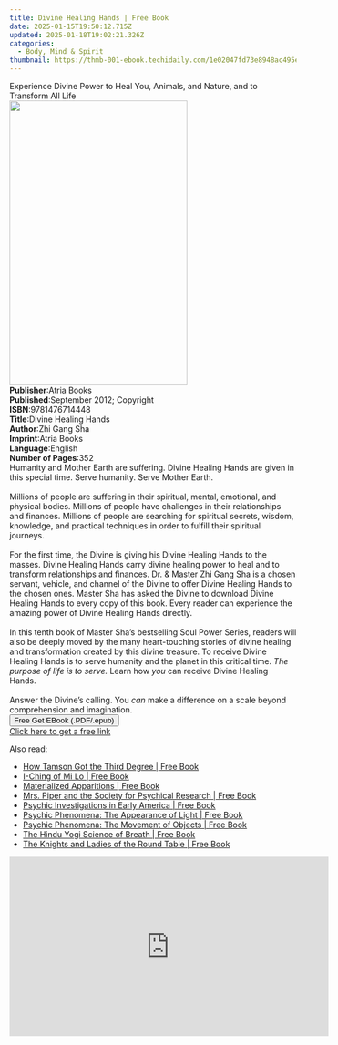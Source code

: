 ```yaml
---
title: Divine Healing Hands | Free Book
date: 2025-01-15T19:50:12.715Z
updated: 2025-01-18T19:02:21.326Z
categories:
  - Body, Mind & Spirit
thumbnail: https://thmb-001-ebook.techidaily.com/1e02047fd73e8948ac495e05dda13ca354a91ca1829b6107b7dc353008b189a4.jpg
---
```

<main id="book-container">
  <div class="flex flex-col">
    <div class="book-brief flex-1 py-6 px-4 sm:p-6 md:py-10 md:px-8">
      <!-- brief-->
      <div class="book-brief-main">
        Experience Divine Power to Heal You, Animals, and Nature, and to
        Transform All Life
      </div>
    </div>
    <div
      class="book-meta-info flex-1 grid gap-4 col-start-1 col-end-3 row-start-1 sm:mb-6 sm:grid-cols-4 lg:gap-6 lg:col-start-2 lg:row-end-6 lg:row-span-6 lg:mb-0"
    >
      <div
        class="book-meta-info-left place-content-center mt-4 p-4 text-sm leading-6 col-start-2 col-span-2 dark:text-slate-400"
      >
        <img
          class="w-full h-500 object-cover rounded-lg sm:h-255 sm:col-span-2 lg:col-span-full"
          src="https://img-001-ebook.techidaily.com/d9510fcd143ca33997ed856fa4df70d05b30b5cd305fffc9d414cbd1727464af.jpg"
          alt=""
          width="312"
          height="500"
        />
      </div>
      <div
        class="book-meta-info-right mt-2 col-start-1 row-start-2 col-span-3 self-center"
      >
        <!-- meta data  -->
        <div class="flex flex-col px-4 md:px-8">
          <div class="flex-1">
            <strong>Publisher</strong>:<span class="px-2">Atria Books</span>
          </div>
          <div class="flex-1">
            <strong>Published</strong>:<span class="px-2"
              >September 2012; Copyright</span
            >
          </div>
          <div class="flex-1">
            <strong>ISBN</strong>:<span class="px-2">9781476714448</span>
          </div>
          <div class="flex-1">
            <strong>Title</strong>:<span class="px-2"
              >Divine Healing Hands</span
            >
          </div>
          <div class="flex-1">
            <strong>Author</strong>:<span class="px-2">Zhi Gang Sha</span>
          </div>
          <div class="flex-1">
            <strong>Imprint</strong>:<span class="px-2">Atria Books</span>
          </div>
          <div class="flex-1">
            <strong>Language</strong>:<span class="px-2">English</span>
          </div>
          <div class="flex-1">
            <strong>Number of Pages</strong>:<span class="px-2">352</span>
          </div>
        </div>
      </div>
    </div>
    <div class="book-description flex-1 py-6 px-4 sm:p-6 md:py-10 md:px-8">
      <div class="book-description-main">
        <div accordion-content="" id="description">
          Humanity and Mother Earth are suffering. Divine Healing Hands are
          given in this special time. Serve humanity. Serve Mother Earth.<br /><br />Millions
          of people are suffering in their spiritual, mental, emotional, and
          physical bodies. Millions of people have challenges in their
          relationships and finances. Millions of people are searching for
          spiritual secrets, wisdom, knowledge, and practical techniques in
          order to fulfill their spiritual journeys.<br />
          <br />
          For the first time, the Divine is giving his Divine Healing Hands to
          the masses. Divine Healing Hands carry divine healing power to heal
          and to transform relationships and finances. Dr. &amp; Master Zhi Gang
          Sha is a chosen servant, vehicle, and channel of the Divine to offer
          Divine Healing Hands to the chosen ones. Master Sha has asked the
          Divine to download Divine Healing Hands to every copy of this book.
          Every reader can experience the amazing power of Divine Healing Hands
          directly.<br />
          <br />
          In this tenth book of Master Sha’s bestselling Soul Power Series,
          readers will also be deeply moved by the many heart-touching stories
          of divine healing and transformation created by this divine treasure.
          To receive Divine Healing Hands is to serve humanity and the planet in
          this critical time. <i>The purpose of life is to serve. </i>Learn how
          <i>you </i>can receive Divine Healing Hands.<br />
          <br />
          Answer the Divine’s calling. You <i>can </i>make a difference on a
          scale beyond comprehension and imagination.
        </div>
        <div class="accordion-fader"></div>
      </div>
    </div>
    <div class="book-excerpts flex-1 py-6 px-4 sm:p-6 md:py-10 md:px-8"></div>
    <div
      class="book-about-author flex-1 py-6 px-4 sm:p-6 md:py-10 md:px-8"
    ></div>
    <div class="book-free-get flex-1 py-6 px-4 sm:p-6 md:py-10 md:px-8">
      <button
        id="btn-free-get"
        class="bg-blue-500 hover:bg-blue-700 text-white font-bold py-2 px-4 rounded"
      >
        Free Get EBook (.PDF/.epub)
      </button>
      <div id="countdown-display" class="px-2 text-lg mt-2"></div>
      <a
        id="free-link"
        class="hidden bg-blue-500 hover:bg-blue-700 text-white font-bold py-2 px-4 rounded"
        href="https://www.ebooks.com/en-us/book/979165/divine-healing-hands/zhi-gang-sha/"
        target="_blank"
        >Click here to get a free link</a
      >
    </div>
    <script>
      let countdownTime = 0;
      let countdownInterval = null;
      document
        .getElementById('btn-free-get')
        .addEventListener('click', startCountdown);
      function startCountdown() {
        countdownTime = new Date().getTime() + 60000 * 3;
        countdownInterval = setInterval(updateCountdown, 1000);
        document.getElementById('btn-free-get').disabled = true;
        document
          .getElementById('btn-free-get')
          .classList.add('bg-gray-500', 'cursor-not-allowed');
      }
      function updateCountdown() {
        let currentTime = new Date().getTime();
        let timeLeft = countdownTime - currentTime;
        let secondsLeft = Math.floor(timeLeft / 1000);
        document.getElementById('countdown-display').innerHTML =
          `Remaining time: ${secondsLeft} seconds.`;
        if (secondsLeft <= 0) {
          clearInterval(countdownInterval);
          document.getElementById('btn-free-get').classList.add('hidden');
          document.getElementById('free-link').classList.remove('hidden');
          document.getElementById('countdown-display').innerHTML = '';
        }
      }
    </script>
  </div>
</main>

<ins class="adsbygoogle"
      style="display:block"
      data-ad-client="ca-pub-7571918770474297"
      data-ad-slot="8358498916"
      data-ad-format="auto"
      data-full-width-responsive="true"></ins>
    

<span class="atpl-alsoreadstyle">Also read:</span>
<div><ul>
<li><a href="https://novels-ebooks.techidaily.com/1124232-9781619401099-how-tamson-got-the-third-degree/"><u>How Tamson Got the Third Degree | Free Book</u></a></li>
<li><a href="https://novels-ebooks.techidaily.com/1124233-9781619401037-i-ching-of-mi-lo/"><u>I-Ching of Mi Lo | Free Book</u></a></li>
<li><a href="https://novels-ebooks.techidaily.com/1124242-9781619400320-materialized-apparitions/"><u>Materialized Apparitions | Free Book</u></a></li>
<li><a href="https://novels-ebooks.techidaily.com/1124246-9781619400061-mrs-piper-and-the-society-for-psychical-research/"><u>Mrs. Piper and the Society for Psychical Research | Free Book</u></a></li>
<li><a href="https://novels-ebooks.techidaily.com/1124254-9781619400412-psychic-investigations-in-early-america/"><u>Psychic Investigations in Early America | Free Book</u></a></li>
<li><a href="https://novels-ebooks.techidaily.com/1124255-9781619400962-psychic-phenomena-the-appearance-of-light/"><u>Psychic Phenomena: The Appearance of Light | Free Book</u></a></li>
<li><a href="https://novels-ebooks.techidaily.com/1124256-9781619400665-psychic-phenomena-the-movement-of-objects/"><u>Psychic Phenomena: The Movement of Objects | Free Book</u></a></li>
<li><a href="https://novels-ebooks.techidaily.com/1124228-9781619400498-the-hindu-yogi-science-of-breath/"><u>The Hindu Yogi Science of Breath | Free Book</u></a></li>
<li><a href="https://novels-ebooks.techidaily.com/1124238-9781619400993-the-knights-and-ladies-of-the-round-table/"><u>The Knights and Ladies of the Round Table | Free Book</u></a></li>
</ul></div>

<!-- affiliate ads begin -->
<iframe width="560" height="315" src="https://www.youtube.com/embed/BR4gsW-J7as?si=9a56UDKZKhREZnwz" title="YouTube video player" frameborder="0" allow="accelerometer; autoplay; clipboard-write; encrypted-media; gyroscope; picture-in-picture; web-share" referrerpolicy="strict-origin-when-cross-origin" allowfullscreen></iframe>
<!-- affiliate ads end -->


